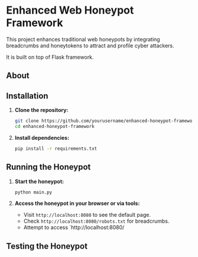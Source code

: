 # Enhanced Web Honeypot Framework

This project enhances traditional web honeypots by integrating breadcrumbs and honeytokens to attract and profile cyber attackers. 

It is built on top of Flask framework.


## About


## Installation

1. **Clone the repository:**
   ```bash
   git clone https://github.com/yourusername/enhanced-honeypot-framework.git
   cd enhanced-honeypot-framework
   ```

2. **Install dependencies:**
   ```bash
   pip install -r requirements.txt
   ```

## Running the Honeypot

1. **Start the honeypot:**
   ```bash
   python main.py
   ```

2. **Access the honeypot in your browser or via tools:**
   - Visit `http://localhost:8080` to see the default page.
   - Check `http://localhost:8080/robots.txt` for breadcrumbs.
   - Attempt to access `http://localhost:8080/


## Testing the Honeypot


